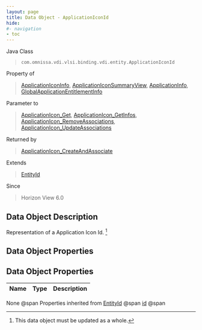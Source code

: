 ```yaml
---
layout: page
title: Data Object - ApplicationIconId
hide:
#- navigation
- toc
---
```








Java Class
> `com.omnissa.vdi.vlsi.binding.vdi.entity.ApplicationIconId`

Property of
> [ApplicationIconInfo](vdi.resources.ApplicationIcon.ApplicationIconInfo.md#field_detail), [ApplicationIconSummaryView](vdi.resources.ApplicationIcon.ApplicationIconSummaryView.md#field_detail), [ApplicationInfo](vdi.resources.Application.ApplicationInfo.md#field_detail), [GlobalApplicationEntitlementInfo](vdi.federation.GlobalApplicationEntitlement.GlobalApplicationEntitlementInfo.md#field_detail)

Parameter to
> [ApplicationIcon_Get](vdi.resources.ApplicationIcon.md#get), [ApplicationIcon_GetInfos](vdi.resources.ApplicationIcon.md#getInfos), [ApplicationIcon_RemoveAssociations](vdi.resources.ApplicationIcon.md#removeAssociations), [ApplicationIcon_UpdateAssociations](vdi.resources.ApplicationIcon.md#updateAssociations)

Returned by
> [ApplicationIcon_CreateAndAssociate](vdi.resources.ApplicationIcon.md#createAndAssociate)

Extends
> [EntityId](vdi.EntityId.md)

Since
> Horizon View 6.0


## Data Object Description

Representation of a Application Icon Id.
 [^167]



## Data Object Properties

## Data Object Properties

 Name | Type | Description
:---|:---:|:---
None @span
Properties inherited from [EntityId](vdi.EntityId.md) @span
[id](vdi.EntityId.md#id) @span


 


[^167]: This data object must be updated as a whole.